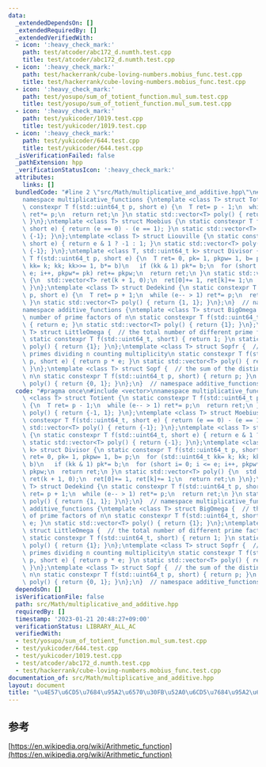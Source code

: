 ```yaml
---
data:
  _extendedDependsOn: []
  _extendedRequiredBy: []
  _extendedVerifiedWith:
  - icon: ':heavy_check_mark:'
    path: test/atcoder/abc172_d.numth.test.cpp
    title: test/atcoder/abc172_d.numth.test.cpp
  - icon: ':heavy_check_mark:'
    path: test/hackerrank/cube-loving-numbers.mobius_func.test.cpp
    title: test/hackerrank/cube-loving-numbers.mobius_func.test.cpp
  - icon: ':heavy_check_mark:'
    path: test/yosupo/sum_of_totient_function.mul_sum.test.cpp
    title: test/yosupo/sum_of_totient_function.mul_sum.test.cpp
  - icon: ':heavy_check_mark:'
    path: test/yukicoder/1019.test.cpp
    title: test/yukicoder/1019.test.cpp
  - icon: ':heavy_check_mark:'
    path: test/yukicoder/644.test.cpp
    title: test/yukicoder/644.test.cpp
  _isVerificationFailed: false
  _pathExtension: hpp
  _verificationStatusIcon: ':heavy_check_mark:'
  attributes:
    links: []
  bundledCode: "#line 2 \"src/Math/multiplicative_and_additive.hpp\"\n#include <vector>\n\
    namespace multiplicative_functions {\ntemplate <class T> struct Totient {\n static\
    \ constexpr T f(std::uint64_t p, short e) {\n  T ret= p - 1;\n  while (e-- > 1)\
    \ ret*= p;\n  return ret;\n }\n static std::vector<T> poly() { return {-1, 1};\
    \ }\n};\ntemplate <class T> struct Moebius {\n static constexpr T f(std::uint64_t,\
    \ short e) { return (e == 0) - (e == 1); }\n static std::vector<T> poly() { return\
    \ {-1}; }\n};\ntemplate <class T> struct Liouville {\n static constexpr T f(std::uint64_t,\
    \ short e) { return e & 1 ? -1 : 1; }\n static std::vector<T> poly() { return\
    \ {-1}; }\n};\ntemplate <class T, std::uint64_t k> struct Divisor {\n static constexpr\
    \ T f(std::uint64_t p, short e) {\n  T ret= 0, pk= 1, pkpw= 1, b= p;\n  for (std::uint64_t\
    \ kk= k; kk; kk>>= 1, b*= b)\n   if (kk & 1) pk*= b;\n  for (short i= 0; i <=\
    \ e; i++, pkpw*= pk) ret+= pkpw;\n  return ret;\n }\n static std::vector<T> poly()\
    \ {\n  std::vector<T> ret(k + 1, 0);\n  ret[0]+= 1, ret[k]+= 1;\n  return ret;\n\
    \ }\n};\ntemplate <class T> struct Dedekind {\n static constexpr T f(std::uint64_t\
    \ p, short e) {\n  T ret= p + 1;\n  while (e-- > 1) ret*= p;\n  return ret;\n\
    \ }\n static std::vector<T> poly() { return {1, 1}; }\n};\n}  // namespace multiplicative_functions\n\
    namespace additive_functions {\ntemplate <class T> struct BigOmega {  // the total\
    \ number of prime factors of n\n static constexpr T f(std::uint64_t, short e)\
    \ { return e; }\n static std::vector<T> poly() { return {1}; }\n};\ntemplate <class\
    \ T> struct LittleOmega {  // the total number of different prime factors of n\n\
    \ static constexpr T f(std::uint64_t, short) { return 1; }\n static std::vector<T>\
    \ poly() { return {1}; }\n};\ntemplate <class T> struct Sopfr {  // the sum of\
    \ primes dividing n counting multiplicity\n static constexpr T f(std::uint64_t\
    \ p, short e) { return p * e; }\n static std::vector<T> poly() { return {0, 1};\
    \ }\n};\ntemplate <class T> struct Sopf {  // the sum of the distinct primes dividing\
    \ n\n static constexpr T f(std::uint64_t p, short) { return p; }\n static std::vector<T>\
    \ poly() { return {0, 1}; }\n};\n}  // namespace additive_functions\n"
  code: "#pragma once\n#include <vector>\nnamespace multiplicative_functions {\ntemplate\
    \ <class T> struct Totient {\n static constexpr T f(std::uint64_t p, short e)\
    \ {\n  T ret= p - 1;\n  while (e-- > 1) ret*= p;\n  return ret;\n }\n static std::vector<T>\
    \ poly() { return {-1, 1}; }\n};\ntemplate <class T> struct Moebius {\n static\
    \ constexpr T f(std::uint64_t, short e) { return (e == 0) - (e == 1); }\n static\
    \ std::vector<T> poly() { return {-1}; }\n};\ntemplate <class T> struct Liouville\
    \ {\n static constexpr T f(std::uint64_t, short e) { return e & 1 ? -1 : 1; }\n\
    \ static std::vector<T> poly() { return {-1}; }\n};\ntemplate <class T, std::uint64_t\
    \ k> struct Divisor {\n static constexpr T f(std::uint64_t p, short e) {\n  T\
    \ ret= 0, pk= 1, pkpw= 1, b= p;\n  for (std::uint64_t kk= k; kk; kk>>= 1, b*=\
    \ b)\n   if (kk & 1) pk*= b;\n  for (short i= 0; i <= e; i++, pkpw*= pk) ret+=\
    \ pkpw;\n  return ret;\n }\n static std::vector<T> poly() {\n  std::vector<T>\
    \ ret(k + 1, 0);\n  ret[0]+= 1, ret[k]+= 1;\n  return ret;\n }\n};\ntemplate <class\
    \ T> struct Dedekind {\n static constexpr T f(std::uint64_t p, short e) {\n  T\
    \ ret= p + 1;\n  while (e-- > 1) ret*= p;\n  return ret;\n }\n static std::vector<T>\
    \ poly() { return {1, 1}; }\n};\n}  // namespace multiplicative_functions\nnamespace\
    \ additive_functions {\ntemplate <class T> struct BigOmega {  // the total number\
    \ of prime factors of n\n static constexpr T f(std::uint64_t, short e) { return\
    \ e; }\n static std::vector<T> poly() { return {1}; }\n};\ntemplate <class T>\
    \ struct LittleOmega {  // the total number of different prime factors of n\n\
    \ static constexpr T f(std::uint64_t, short) { return 1; }\n static std::vector<T>\
    \ poly() { return {1}; }\n};\ntemplate <class T> struct Sopfr {  // the sum of\
    \ primes dividing n counting multiplicity\n static constexpr T f(std::uint64_t\
    \ p, short e) { return p * e; }\n static std::vector<T> poly() { return {0, 1};\
    \ }\n};\ntemplate <class T> struct Sopf {  // the sum of the distinct primes dividing\
    \ n\n static constexpr T f(std::uint64_t p, short) { return p; }\n static std::vector<T>\
    \ poly() { return {0, 1}; }\n};\n}  // namespace additive_functions\n"
  dependsOn: []
  isVerificationFile: false
  path: src/Math/multiplicative_and_additive.hpp
  requiredBy: []
  timestamp: '2023-01-21 20:48:27+09:00'
  verificationStatus: LIBRARY_ALL_AC
  verifiedWith:
  - test/yosupo/sum_of_totient_function.mul_sum.test.cpp
  - test/yukicoder/644.test.cpp
  - test/yukicoder/1019.test.cpp
  - test/atcoder/abc172_d.numth.test.cpp
  - test/hackerrank/cube-loving-numbers.mobius_func.test.cpp
documentation_of: src/Math/multiplicative_and_additive.hpp
layout: document
title: "\u4E57\u6CD5\u7684\u95A2\u6570\u30FB\u52A0\u6CD5\u7684\u95A2\u6570"
---
```

## 参考
[https://en.wikipedia.org/wiki/Arithmetic_function](https://en.wikipedia.org/wiki/Arithmetic_function)